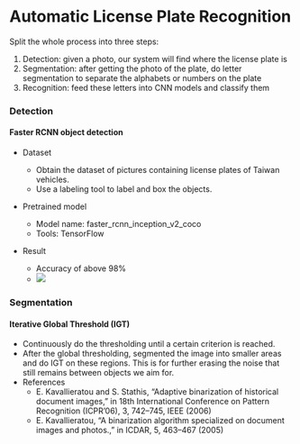 # Automatic License Plate Recognition

Split the whole process into three steps:
1. Detection: given a photo, our system will find where the license plate is
2. Segmentation: after getting the photo of the plate, do letter segmentation to separate the alphabets or numbers on the plate
3. Recognition: feed these letters into CNN models and classify them

### Detection
#### Faster RCNN object detection
* Dataset
    * Obtain the dataset of pictures containing license plates of Taiwan vehicles.
    * Use a labeling tool to label and box the objects.

* Pretrained model
    * Model name: faster_rcnn_inception_v2_coco
    * Tools: TensorFlow

* Result
    * Accuracy of above 98%
    * ![](https://i.imgur.com/4WUbT5R.png)

### Segmentation
#### Iterative Global Threshold (IGT)
* Continuously do the thresholding until a certain criterion is reached.
* After the global thresholding, segmented the image into smaller areas and do IGT on these regions. This is for further erasing the noise that still remains between objects we aim for.
* References
    * E. Kavallieratou and S. Stathis, “Adaptive binarization of historical document images,” in 18th International Conference on Pattern Recognition (ICPR’06), 3, 742–745, IEEE (2006)
    * E. Kavallieratou, “A binarization algorithm specialized on document images and photos.,” in ICDAR, 5, 463–467 (2005)
